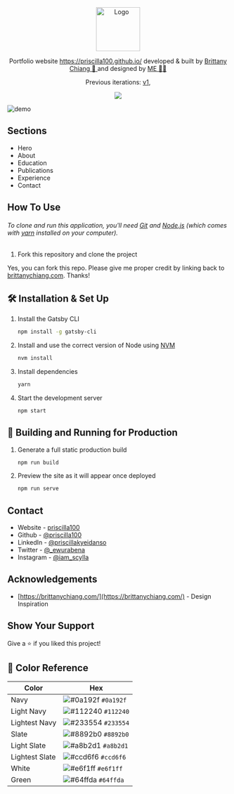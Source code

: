 <div align="center">
  <img alt="Logo" src="https://raw.githubusercontent.com/priscilla100/priscilla100.github.io/main/src/images/logo.png" width="100" />
</div>

<p align="center">
  Portfolio website <a href="https://priscilla100.github.io/" target="_blank">https://priscilla100.github.io/</a> developed &amp; built by <a href="https://brittanychiang.com/" target="_blank">Brittany Chiang 🫡 </a> and designed by <a href="https://priscilla100.github.io" target="_blank">ME 🙌🏾</a>
</p>
<p align="center">
  Previous iterations:
  <a href="https://github.com/priscilla100/portfolio-v1" target="_blank">v1</a>,
</p>
<p align="center">
  <a href="https://choosealicense.com/licenses/mit/">
    <img src="https://img.shields.io/badge/License-MIT-brightgreen"/ >
  </a>
</p>

![demo](https://github.com/priscilla100/priscilla100.github.io/blob/main/src/images/demo.png)

## Sections

- Hero
- About
- Education
- Publications
- Experience
- Contact

<!-- ## Built With

- [Next.js](https://nextjs.org/)
- [TypeScript](https://www.typescriptlang.org/)
- [TailwindCSS](https://tailwindcss.com/)
- [Framer Motion](https://www.framer.com/motion/) - For animations
- [Iconify](https://icon-sets.iconify.design/) - For icons
- [Lottie Files](https://lottiefiles.com/) - For illustrations -->

## How To Use

###### To clone and run this application, you'll need [Git](https://git-scm.com) and [Node.js](https://nodejs.org/en/download/) (which comes with [yarn](https://yarnpkg.com) installed on your computer).

1. Fork this repository and clone the project

Yes, you can fork this repo. Please give me proper credit by linking back to [brittanychiang.com](https://brittanychiang.com). Thanks!

## 🛠 Installation & Set Up

1. Install the Gatsby CLI

   ```sh
   npm install -g gatsby-cli
   ```

2. Install and use the correct version of Node using [NVM](https://github.com/nvm-sh/nvm)

   ```sh
   nvm install
   ```

3. Install dependencies

   ```sh
   yarn
   ```

4. Start the development server

   ```sh
   npm start
   ```

## 🚀 Building and Running for Production

1. Generate a full static production build

   ```sh
   npm run build
   ```

1. Preview the site as it will appear once deployed

   ```sh
   npm run serve
   ```

## Contact

- Website - [priscilla100](https://priscilla100.github.io/)
- Github - [@priscilla100](https://github.com/priscilla100)
- LinkedIn - [@priscillakyeidanso](https://www.linkedin.com/in/priscillakyeidanso/)
- Twitter - [@_ewurabena](https://www.twitter.com/_ewurabena)
- Instagram - [@iam_scylla](https://www.instagram.com/iam_scylla)

## Acknowledgements

- [https://brittanychiang.com/](https://brittanychiang.com/) - Design Inspiration

## Show Your Support

Give a ⭐️ if you liked this project!

## 🎨 Color Reference

| Color          | Hex                                                                |
| -------------- | ------------------------------------------------------------------ |
| Navy           | ![#0a192f](https://via.placeholder.com/10/0a192f?text=+) `#0a192f` |
| Light Navy     | ![#112240](https://via.placeholder.com/10/0a192f?text=+) `#112240` |
| Lightest Navy  | ![#233554](https://via.placeholder.com/10/303C55?text=+) `#233554` |
| Slate          | ![#8892b0](https://via.placeholder.com/10/8892b0?text=+) `#8892b0` |
| Light Slate    | ![#a8b2d1](https://via.placeholder.com/10/a8b2d1?text=+) `#a8b2d1` |
| Lightest Slate | ![#ccd6f6](https://via.placeholder.com/10/ccd6f6?text=+) `#ccd6f6` |
| White          | ![#e6f1ff](https://via.placeholder.com/10/e6f1ff?text=+) `#e6f1ff` |
| Green          | ![#64ffda](https://via.placeholder.com/10/64ffda?text=+) `#64ffda` |
